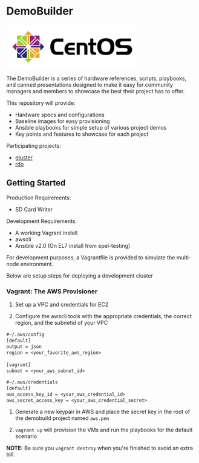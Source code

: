 # DemoBuilder

![CentOS Logo](logos/centos-logo-light.png)

The DemoBuilder is a series of hardware references, scripts, playbooks, and canned presentations
designed to make it easy for community managers and members to showcase the
best their project has to offer.

This repository will provide:

* Hardware specs and configurations
* Baseline images for easy provisioning
* Ansible playbooks for simple setup of various project demos
* Key points and features to showcase for each project


Participating projects:

* [gluster](https://www.gluster.org/)
* [rdo](https://www.rdoproject.org/)

## Getting Started

Production Requirements:
* SD Card Writer

Development Requirements:
* A working Vagrant install
* awscli
* Ansible v2.0 (On EL7 install from epel-testing)

For development purposes, a Vagrantfile is provided to simulate the multi-node
environment. 

Below are setup steps for deploying a development cluster

### Vagrant: The AWS Provisioner
1. Set up a VPC and credentials for EC2

1. Configure the awscli tools with the appropriate credentials, the correct
   region, and the subnetid of your VPC
```
#~/.aws/config
[default]
output = json
region = <your_favorite_aws_region>

[vagrant]
subnet = <your_aws_subnet_id>
```
```
#~/.aws/credentials
[default]
aws_access_key_id = <your_aws_credential_id>
aws_secret_access_key = <your_aws_credential_secret>
```

1. Generate a new keypair in AWS and place the secret key in the root of the
   demobuild project named `aws.pem`

1. `vagrant up` will provision the VMs and run the playbooks for the default
   scenario

**NOTE:** Be sure you `vagrant destroy` when you're finished to avoid an extra
bill. 
